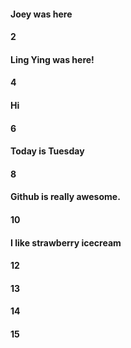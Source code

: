 #### Joey was here
#### 2
#### Ling Ying was here!
#### 4
#### Hi
#### 6
#### Today is Tuesday
#### 8
#### Github is really awesome.
#### 10
#### I like strawberry icecream
#### 12
#### 13
#### 14
#### 15
